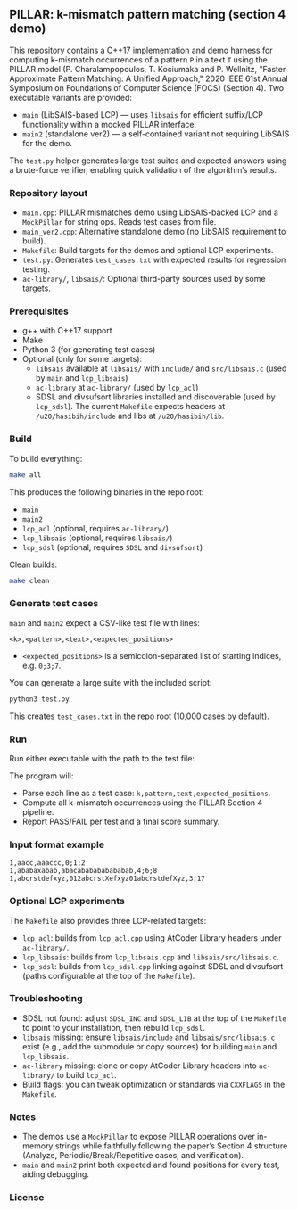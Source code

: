 ## PILLAR: k-mismatch pattern matching (section 4 demo)

This repository contains a C++17 implementation and demo harness for computing k-mismatch occurrences of a pattern `P` in a text `T` using the PILLAR model (P. Charalampopoulos, T. Kociumaka and P. Wellnitz, "Faster Approximate Pattern Matching: A Unified Approach," 2020 IEEE 61st Annual Symposium on Foundations of Computer Science (FOCS) (Section 4). Two executable variants are provided:

- `main` (LibSAIS-based LCP) — uses `libsais` for efficient suffix/LCP functionality within a mocked PILLAR interface.
- `main2` (standalone ver2) — a self-contained variant not requiring LibSAIS for the demo.

The `test.py` helper generates large test suites and expected answers using a brute-force verifier, enabling quick validation of the algorithm’s results.

### Repository layout
- `main.cpp`: PILLAR mismatches demo using LibSAIS-backed LCP and a `MockPillar` for string ops. Reads test cases from file.
- `main_ver2.cpp`: Alternative standalone demo (no LibSAIS requirement to build).
- `Makefile`: Build targets for the demos and optional LCP experiments.
- `test.py`: Generates `test_cases.txt` with expected results for regression testing.
- `ac-library/`, `libsais/`: Optional third-party sources used by some targets.

### Prerequisites
- g++ with C++17 support
- Make
- Python 3 (for generating test cases)
- Optional (only for some targets):
  - `libsais` available at `libsais/` with `include/` and `src/libsais.c` (used by `main` and `lcp_libsais`)
  - `ac-library` at `ac-library/` (used by `lcp_acl`)
  - SDSL and divsufsort libraries installed and discoverable (used by `lcp_sdsl`). The current `Makefile` expects headers at `/u20/hasibih/include` and libs at `/u20/hasibih/lib`.

### Build
To build everything:

```bash
make all
```

This produces the following binaries in the repo root:
- `main`
- `main2`
- `lcp_acl` (optional, requires `ac-library/`)
- `lcp_libsais` (optional, requires `libsais/`)
- `lcp_sdsl` (optional, requires `SDSL` and `divsufsort`)

Clean builds:
```bash
make clean
```

### Generate test cases
`main` and `main2` expect a CSV-like test file with lines:
```
<k>,<pattern>,<text>,<expected_positions>
```
- `<expected_positions>` is a semicolon-separated list of starting indices, e.g. `0;3;7`.

You can generate a large suite with the included script:
```bash
python3 test.py
```
This creates `test_cases.txt` in the repo root (10,000 cases by default).

### Run
Run either executable with the path to the test file:

The program will:
- Parse each line as a test case: `k,pattern,text,expected_positions`.
- Compute all k-mismatch occurrences using the PILLAR Section 4 pipeline.
- Report PASS/FAIL per test and a final score summary.

### Input format example
```
1,aacc,aaaccc,0;1;2
1,ababaxabab,abacababababababab,4;6;8
1,abcrstdefxyz,012abcrstXefxyz01abcrstdefXyz,3;17
```

### Optional LCP experiments
The `Makefile` also provides three LCP-related targets:
- `lcp_acl`: builds from `lcp_acl.cpp` using AtCoder Library headers under `ac-library/`.
- `lcp_libsais`: builds from `lcp_libsais.cpp` and `libsais/src/libsais.c`.
- `lcp_sdsl`: builds from `lcp_sdsl.cpp` linking against SDSL and divsufsort (paths configurable at the top of the `Makefile`).

### Troubleshooting
- SDSL not found: adjust `SDSL_INC` and `SDSL_LIB` at the top of the `Makefile` to point to your installation, then rebuild `lcp_sdsl`.
- `libsais` missing: ensure `libsais/include` and `libsais/src/libsais.c` exist (e.g., add the submodule or copy sources) for building `main` and `lcp_libsais`.
- `ac-library` missing: clone or copy AtCoder Library headers into `ac-library/` to build `lcp_acl`.
- Build flags: you can tweak optimization or standards via `CXXFLAGS` in the `Makefile`.

### Notes
- The demos use a `MockPillar` to expose PILLAR operations over in-memory strings while faithfully following the paper’s Section 4 structure (Analyze, Periodic/Break/Repetitive cases, and verification).
- `main` and `main2` print both expected and found positions for every test, aiding debugging.

### License

